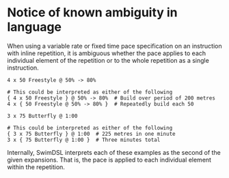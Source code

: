 # Notice of known ambiguity in language

When using a variable rate or fixed time pace specification on an instruction
with inline repetition, it is ambiguous whether the pace applies to each
individual element of the repetition or to the whole repetition as a single
instruction.

```SwimDSL
4 x 50 Freestyle @ 50% -> 80%

# This could be interpreted as either of the following
{ 4 x 50 Freestyle } @ 50% -> 80%  # Build over period of 200 metres
4 x { 50 Freestyle @ 50% -> 80% }  # Repeatedly build each 50
```

```SwimDSL
3 x 75 Butterfly @ 1:00

# This could be interpreted as either of the following
{ 3 x 75 Butterfly } @ 1:00  # 225 metres in one minute
3 x { 75 Butterfly @ 1:00 }  # Three minutes total
```

Internally, SwimDSL interprets each of these examples as the second of the
given expansions. That is, the pace is applied to each individual element within
the repetition.
